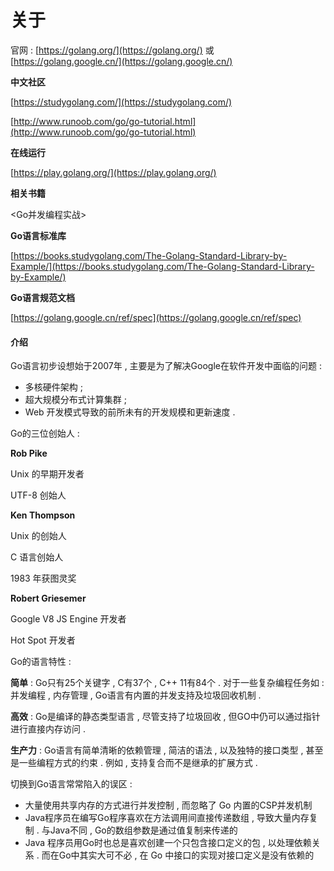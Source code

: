# 关于

官网 : [https://golang.org/](https://golang.org/) 或 [https://golang.google.cn/](https://golang.google.cn/)

**中文社区**

[https://studygolang.com/](https://studygolang.com/)

[http://www.runoob.com/go/go-tutorial.html](http://www.runoob.com/go/go-tutorial.html)

**在线运行**

[https://play.golang.org/](https://play.golang.org/)

**相关书籍**

&lt;Go并发编程实战&gt;

**Go语言标准库**

[https://books.studygolang.com/The-Golang-Standard-Library-by-Example/](https://books.studygolang.com/The-Golang-Standard-Library-by-Example/)

**Go语言规范文档**

[https://golang.google.cn/ref/spec](https://golang.google.cn/ref/spec)

#### 介绍

Go语言初步设想始于2007年 , 主要是为了解决Google在软件开发中面临的问题 :

* 多核硬件架构 ; 
* 超大规模分布式计算集群 ; 
* Web 开发模式导致的前所未有的开发规模和更新速度 . 

Go的三位创始人 :

**Rob Pike**

Unix 的早期开发者

UTF-8 创始人

**Ken Thompson**

Unix 的创始人

C 语言创始人

1983 年获图灵奖

**Robert Griesemer**

Google V8 JS Engine 开发者

Hot Spot 开发者

Go的语言特性 :

**简单** : Go只有25个关键字 , C有37个 , C++ 11有84个 . 对于一些复杂编程任务如 : 并发编程 , 内存管理 , Go语言有内置的并发支持及垃圾回收机制 .

**高效** : Go是编译的静态类型语言 , 尽管支持了垃圾回收 , 但GO中仍可以通过指针进行直接内存访问 .

**生产力** : Go语言有简单清晰的依赖管理 , 简洁的语法 , 以及独特的接口类型 , 甚至是一些编程方式的约束 . 例如 , 支持复合而不是继承的扩展方式 .

切换到Go语言常常陷入的误区 :

* 大量使用共享内存的方式进行并发控制 , 而忽略了 Go 内置的CSP并发机制
* Java程序员在编写Go程序喜欢在方法调用间直接传递数组 , 导致大量内存复制 . 与Java不同 , Go的数组参数是通过值复制来传递的
* Java 程序员用Go时也总是喜欢创建一个只包含接口定义的包 , 以处理依赖关系 . 而在Go中其实大可不必 , 在 Go 中接口的实现对接口定义是没有依赖的



